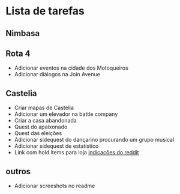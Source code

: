 # Lista de tarefas
<!--Comentários indicam o que será focado no futuro-->

## Nimbasa

<!--
Criar o ginásio antigo de Nimbasa
Criar a parte de competição dos estádios em Nimbasa
Colocar NPC battles no torneio (esperando atualizações do script: https://reliccastle.com/resources/321/)
-->

## Rota 4

* Adicionar eventos na cidade dos Motoqueiros
* Adicionar diálogos na Join Avenue

## Castelia

* Criar mapas de Castelia
* Adicionar um elevador na battle company
* Criar a casa abandonada
* Quest do apaixonado
* Quest das eleições
* Adicionar sidequest do dançarino procurando um grupo musical
* Adicionar sidequest de estatístico
* Link com hold items para loja [indicações do reddit](https://www.reddit.com/r/pokemon/comments/qir4ob/what_are_the_best_nonconsumable_held_items_for/?utm_medium=android_app&utm_source=share)

## outros

* Adicionar screeshots no readme

<!--Criar o mapa dos Esgotos de Castelia
Criar os mapas da Relic Passage-->
